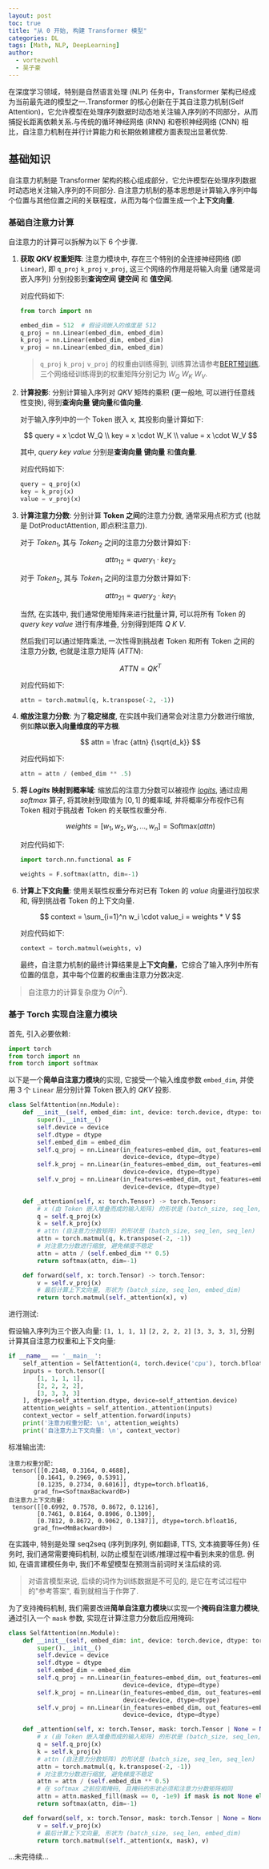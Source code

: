 ```yaml
---
layout: post
toc: true
title: "从 0 开始, 构建 Transformer 模型"
categories: DL
tags: [Math, NLP, DeepLearning]
author:
  - vortezwohl
  - 吴子豪
---
```

在深度学习领域，特别是自然语言处理 (NLP) 任务中，Transformer 架构已经成为当前最先进的模型之一.Transformer 的核心创新在于其自注意力机制(Self Attention)，它允许模型在处理序列数据时动态地关注输入序列的不同部分，从而捕捉长距离依赖关系​.与传统的循环神经网络 (RNN) 和卷积神经网络 (CNN) 相比，自注意力机制在并行计算能力和长期依赖建模方面表现出显著优势.

## 基础知识

自注意力机制是 Transformer 架构的核心组成部分，它允许模型在处理序列数据时动态地关注输入序列的不同部分. 自注意力机制的基本思想是计算输入序列中每个位置与其他位置之间的关联程度，从而为每个位置生成一个**上下文向量**. 

### 基础自注意力计算

自注意力的计算可以拆解为以下 6 个步骤.

1. **获取 $QKV$ 权重矩阵**: 注意力模块中, 存在三个特别的全连接神经网络 (即 `Linear`), 即 `q_proj` `k_proj` `v_proj`, 这三个网络的作用是将输入向量 (通常是词嵌入序列) 分别投影到**查询空间** **键空间** 和 **值空间**.

    对应代码如下:

    ```python
    from torch import nn

    embed_dim = 512  # 假设词嵌入的维度是 512
    q_proj = nn.Linear(embed_dim, embed_dim)​
    k_proj = nn.Linear(embed_dim, embed_dim)​
    v_proj = nn.Linear(embed_dim, embed_dim)
    ```

    > `q_proj` `k_proj` `v_proj` 的权重由训练得到, 训练算法请参考[BERT预训练](https://vortezwohl.github.io/nlp/2025/04/30/%E6%B7%B1%E5%85%A5BERT.html#bert-%E9%A2%84%E8%AE%AD%E7%BB%83%E6%96%B9%E6%B3%95). 三个网络经训练得到的权重矩阵分别记为 $W_Q$ $W_K$ $W_V$.

2. **计算投影**: 分别计算输入序列对 $QKV$ 矩阵的乘积 (更一般地, 可以进行任意线性变换), 得到**查询向量** **键向量**和**值向量**.

    对于输入序列中的一个 Token 嵌入 $x$, 其投影向量计算如下:

    $$
    query = x \cdot W_Q \\
    key = x \cdot W_K \\
    value = x \cdot W_V
    $$

    其中, $query$ $key$ $value$ 分别是**查询向量** **键向量** 和**值向量**.

    对应代码如下:

    ```python
    query = q_proj(x)
    key = k_proj(x)
    value = v_proj(x)
    ```

3. **计算注意力分数**: 分别计算 **Token 之间**的注意力分数, 通常采用点积方式 (也就是 DotProductAttention, 即点积注意力).

    对于 $Token_1$, 其与 $Token_2$ 之间的注意力分数计算如下:

    $$
    attn_{12} = query_1 \cdot key_2
    $$

    对于 $Token_2$, 其与 $Token_1$ 之间的注意力分数计算如下:

    $$
    attn_{21} = query_2 \cdot key_1
    $$

    当然, 在实践中, 我们通常使用矩阵来进行批量计算, 可以将所有 Token 的 $query$ $key$ $value$ 进行有序堆叠, 分别得到矩阵 $Q$ $K$ $V$.

    然后我们可以通过矩阵乘法, 一次性得到挑战者 Token 和所有 Token 之间的注意力分数, 也就是注意力矩阵 ($ATTN$):

    $$
    ATTN = QK^T
    $$

    对应代码如下:

    ```python
    attn = torch.matmul(q, k.transpose(-2, -1))
    ```

4. **缩放注意力分数**: 为了**稳定梯度**, 在实践中我们通常会对注意力分数进行缩放, 例如**除以嵌入向量维度的平方根**.

    $$
    attn = \frac {attn} {\sqrt{d_k}}
    $$

    对应代码如下:

    ```python
    attn = attn / (embed_dim ** .5)
    ```

5. **将 $Logits$ 映射到概率域**: 缩放后的注意力分数可以被视作 [$logits$](https://vortezwohl.github.io/math/2025/07/17/%E4%BB%80%E4%B9%88%E6%98%AFlogit.html), 通过应用 $softmax$ 算子, 将其映射到取值为 $[0, 1]$ 的概率域, 并将概率分布视作已有 Token 相对于挑战者 Token 的关联性权重分布.

    $$
    weights = [w_1, w_2, w_3, ..., w_n] = \text{Softmax}(attn)
    $$

    对应代码如下:

    ```python
    import torch.nn.functional as F

    weights = F.softmax(attn, dim=-1)
    ```

6. **计算上下文向量**: 使用关联性权重分布对已有 Token 的 $value$ 向量进行加权求和, 得到挑战者 Token 的上下文向量.

    $$
    context = \sum_{i=1}^n w_i \cdot value_i = weights * V
    $$

    对应代码如下:

    ```python
    context = torch.matmul(weights, v)
    ```

    最终，自注意力机制的最终计算结果是**上下文向量**，它综合了输入序列中所有位置的信息，其中每个位置的权重由注意力分数决定​.

> 自注意力的计算复杂度为 $O(n^2)$.

### 基于 Torch 实现自注意力模块

首先, 引入必要依赖:

```python
import torch
from torch import nn
from torch import softmax
```

以下是一个**简单自注意力模块**的实现, 它接受一个输入维度参数 `embed_dim`, 并使用 3 个 `Linear` 层分别计算 Token 嵌入的 $QKV$ 投影.

```python
class SelfAttention(nn.Module):
    def __init__(self, embed_dim: int, device: torch.device, dtype: torch.dtype):
        super().__init__()
        self.device = device
        self.dtype = dtype
        self.embed_dim = embed_dim
        self.q_proj = nn.Linear(in_features=embed_dim, out_features=embed_dim,
                                device=device, dtype=dtype)
        self.k_proj = nn.Linear(in_features=embed_dim, out_features=embed_dim,
                                device=device, dtype=dtype)
        self.v_proj = nn.Linear(in_features=embed_dim, out_features=embed_dim,
                                device=device, dtype=dtype)

    def _attention(self, x: torch.Tensor) -> torch.Tensor:
        # x (由 Token 嵌入堆叠而成的输入矩阵) 的形状是 (batch_size, seq_len, embed_dim)
        q = self.q_proj(x)
        k = self.k_proj(x)
        # attn (自注意力分数矩阵) 的形状是 (batch_size, seq_len, seq_len)
        attn = torch.matmul(q, k.transpose(-2, -1))
        # 对注意力分数进行缩放, 避免梯度不稳定
        attn = attn / (self.embed_dim ** 0.5)
        return softmax(attn, dim=-1)

    def forward(self, x: torch.Tensor) -> torch.Tensor:
        v = self.v_proj(x)
        # 最后计算上下文向量, 形状为 (batch_size, seq_len, embed_dim)
        return torch.matmul(self._attention(x), v)
```

进行测试:

假设输入序列为三个嵌入向量: `[1, 1, 1, 1]` `[2, 2, 2, 2]` `[3, 3, 3, 3]`, 分别计算其自注意力权重和上下文向量:

```python
if __name__ == '__main__':
    self_attention = SelfAttention(4, torch.device('cpu'), torch.bfloat16)
    inputs = torch.tensor([
        [1, 1, 1, 1],
        [2, 2, 2, 2],
        [3, 3, 3, 3]
    ], dtype=self_attention.dtype, device=self_attention.device)
    attention_weights = self_attention._attention(inputs)
    context_vector = self_attention.forward(inputs)
    print('注意力权重分配: \n', attention_weights)
    print('自注意力上下文向量: \n', context_vector)
```

标准输出流:

```
注意力权重分配: 
 tensor([[0.2148, 0.3164, 0.4688],
        [0.1641, 0.2969, 0.5391],
        [0.1235, 0.2734, 0.6016]], dtype=torch.bfloat16,
       grad_fn=<SoftmaxBackward0>)
自注意力上下文向量: 
 tensor([[0.6992, 0.7578, 0.8672, 0.1216],
        [0.7461, 0.8164, 0.8906, 0.1309],
        [0.7812, 0.8672, 0.9062, 0.1387]], dtype=torch.bfloat16,
       grad_fn=<MmBackward0>)
```

在实践中, 特别是处理 seq2seq (序列到序列, 例如翻译, TTS, 文本摘要等任务) 任务时, 我们通常需要掩码机制, 以防止模型在训练/推理过程中看到未来的信息. 例如, 在语言建模任务中, 我们不希望模型在预测当前词时关注后续的词.

> 对语言模型来说, 后续的词作为训练数据是不可见的, 是它在考试过程中的"参考答案", 看到就相当于作弊了.

为了支持掩码机制, 我们需要改进**简单自注意力模块**以实现一个**掩码自注意力模块**, 通过引入一个 `mask` 参数, 实现在计算注意力分数后应用掩码:

```python
class SelfAttention(nn.Module):
    def __init__(self, embed_dim: int, device: torch.device, dtype: torch.dtype):
        super().__init__()
        self.device = device
        self.dtype = dtype
        self.embed_dim = embed_dim
        self.q_proj = nn.Linear(in_features=embed_dim, out_features=embed_dim,
                                device=device, dtype=dtype)
        self.k_proj = nn.Linear(in_features=embed_dim, out_features=embed_dim,
                                device=device, dtype=dtype)
        self.v_proj = nn.Linear(in_features=embed_dim, out_features=embed_dim,
                                device=device, dtype=dtype)

    def _attention(self, x: torch.Tensor, mask: torch.Tensor | None = None) -> torch.Tensor:
        # x (由 Token 嵌入堆叠而成的输入矩阵) 的形状是 (batch_size, seq_len, embed_dim)
        q = self.q_proj(x)
        k = self.k_proj(x)
        # attn (自注意力分数矩阵) 的形状是 (batch_size, seq_len, seq_len)
        attn = torch.matmul(q, k.transpose(-2, -1))
        # 对注意力分数进行缩放, 避免梯度不稳定
        attn = attn / (self.embed_dim ** 0.5)
        # 在 softmax 之前应用掩码, 且掩码的形状必须和注意力分数矩阵相同
        attn = attn.masked_fill(mask == 0, -1e9) if mask is not None else attn
        return softmax(attn, dim=-1)

    def forward(self, x: torch.Tensor, mask: torch.Tensor | None = None) -> torch.Tensor:
        v = self.v_proj(x)
        # 最后计算上下文向量, 形状为 (batch_size, seq_len, embed_dim)
        return torch.matmul(self._attention(x, mask), v)
```


...未完待续...

